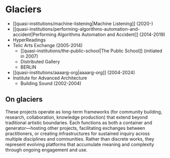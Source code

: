 # Glaciers

- [[quasi-institutions/machine-listening|Machine Listening]] (2020-)
- [[quasi-institutions/performing-algorithms-automation-and-accident|Performing Algorithms Automation and Accident]] (2014-2019)
- HyperReadings
- Telic Arts Exchange (2005-2014)
	- [[quasi-institutions/the-public-school|The Public School]] (initiated in 2007)
	- Distributed Gallery
	- BERLIN
- [[quasi-institutions/aaaarg-org|aaaarg-org]] (2004-2024)
- Institute for Advanced Architecture
	- Building Sound (2002-2004)

## On glaciers

These projects operate as long-term frameworks (for community building, research, collaboration, knowledge production) that extend beyond traditional artistic boundaries. Each functions as both a container and generator—hosting other projects, facilitating exchanges between practitioners, or creating infrastructures for sustained inquiry across multiple disciplines and communities. Rather than discrete works, they represent evolving platforms that accumulate meaning and complexity through ongoing engagement and use.
